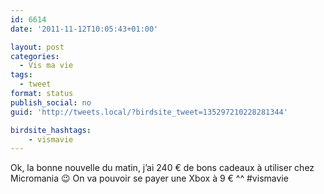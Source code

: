 ```yaml
---
id: 6614
date: '2011-11-12T10:05:43+01:00'

layout: post
categories:
  - Vis ma vie
tags:
  - tweet
format: status
publish_social: no
guid: 'http://tweets.local/?birdsite_tweet=135297210228281344'

birdsite_hashtags:
    - vismavie
---
```


Ok, la bonne nouvelle du matin, j’ai 240 € de bons cadeaux à utiliser chez Micromania 😉 On va pouvoir se payer une Xbox à 9 € ^^ #vismavie